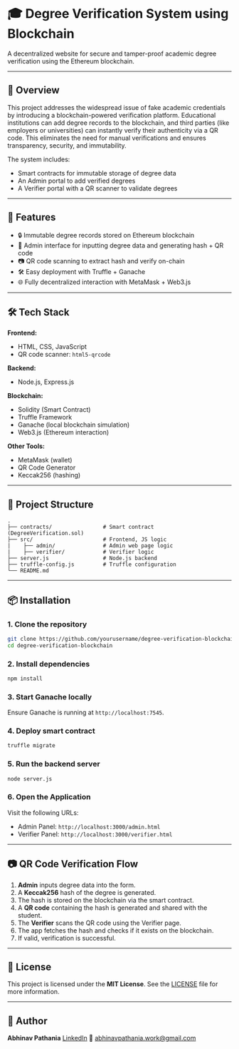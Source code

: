 # 🎓 Degree Verification System using Blockchain

A decentralized website for secure and tamper-proof academic degree verification using the Ethereum blockchain.

---

## 📌 Overview

This project addresses the widespread issue of fake academic credentials by introducing a blockchain-powered verification platform. Educational institutions can add degree records to the blockchain, and third parties (like employers or universities) can instantly verify their authenticity via a QR code. This eliminates the need for manual verifications and ensures transparency, security, and immutability.

The system includes:

* Smart contracts for immutable storage of degree data
* An Admin portal to add verified degrees
* A Verifier portal with a QR scanner to validate degrees

---

## 🚀 Features

* 🔒 Immutable degree records stored on Ethereum blockchain
* 🧾 Admin interface for inputting degree data and generating hash + QR code
* 📷 QR code scanning to extract hash and verify on-chain
* 🛠️ Easy deployment with Truffle + Ganache
* 🌐 Fully decentralized interaction with MetaMask + Web3.js

---

## 🛠️ Tech Stack

**Frontend:**

* HTML, CSS, JavaScript
* QR code scanner: `html5-qrcode`

**Backend:**

* Node.js, Express.js

**Blockchain:**

* Solidity (Smart Contract)
* Truffle Framework
* Ganache (local blockchain simulation)
* Web3.js (Ethereum interaction)

**Other Tools:**

* MetaMask (wallet)
* QR Code Generator
* Keccak256 (hashing)

---

## 🧩 Project Structure

```
.
├── contracts/                # Smart contract (DegreeVerification.sol)
├── src/                      # Frontend, JS logic
|    ├── admin/               # Admin web page logic
|    ├── verifier/            # Verifier logic
├── server.js                 # Node.js backend
├── truffle-config.js         # Truffle configuration
└── README.md
```

---

## 📦 Installation

### 1. Clone the repository

```bash
git clone https://github.com/yourusername/degree-verification-blockchain.git
cd degree-verification-blockchain
```

### 2. Install dependencies

```bash
npm install
```

### 3. Start Ganache locally

Ensure Ganache is running at `http://localhost:7545`.

### 4. Deploy smart contract

```bash
truffle migrate
```

### 5. Run the backend server

```bash
node server.js
```

### 6. Open the Application

Visit the following URLs:

* Admin Panel: `http://localhost:3000/admin.html`
* Verifier Panel: `http://localhost:3000/verifier.html`

---

## 📷 QR Code Verification Flow

1. **Admin** inputs degree data into the form.
2. A **Keccak256** hash of the degree is generated.
3. The hash is stored on the blockchain via the smart contract.
4. A **QR code** containing the hash is generated and shared with the student.
5. The **Verifier** scans the QR code using the Verifier page.
6. The app fetches the hash and checks if it exists on the blockchain.
7. If valid, verification is successful.

---

## 📄 License

This project is licensed under the **MIT License**. See the [LICENSE](LICENSE) file for more information.

---

## 🙌 Author

**Abhinav Pathania**
[LinkedIn](https://www.linkedin.com/in/abhinav-pathania/)
📧 [abhinavpathania.work@gmail.com](mailto:abhinavpathania.work@gmail.com)
